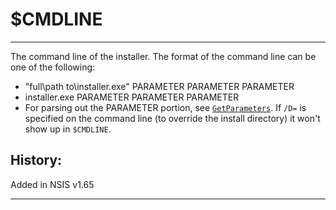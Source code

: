 # $CMDLINE

---

The command line of the installer. The format of the command line can be one of the following:

- "full\path to\installer.exe" PARAMETER PARAMETER PARAMETER
- installer.exe PARAMETER PARAMETER PARAMETER
- For parsing out the PARAMETER portion, see [`GetParameters`][1]. If `/D=` is specified on the command line (to override the install directory) it won't show up in `$CMDLINE`.

## History:

Added in NSIS v1.65

---

[1]: ../Reference/GetParameters.md